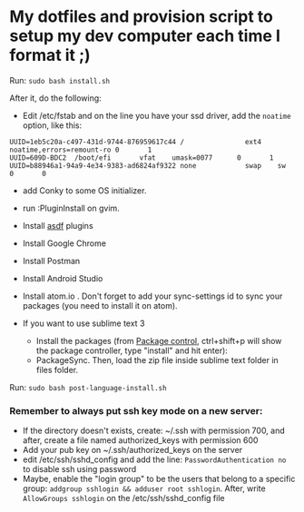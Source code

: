 # My dotfiles and provision script to setup my dev computer each time I format it ;)

Run: `sudo bash install.sh`

After it, do the following:

* Edit /etc/fstab and on the line you have your ssd driver, add the `noatime` option, like this:
```
UUID=1eb5c20a-c497-431d-9744-876959617c44 /               ext4    noatime,errors=remount-ro 0       1
UUID=609D-BDC2  /boot/efi       vfat    umask=0077      0       1
UUID=b88946a1-94a9-4e34-9383-ad6824af9322 none            swap    sw              0       0
```

* add Conky to some OS initializer.
* run :PluginInstall on gvim.
* Install [asdf](https://github.com/asdf-vm/asdf) plugins

* Install Google Chrome
* Install Postman
* Install Android Studio

* Install atom.io . Don't forget to add your sync-settings id to sync your packages (you need to install it on atom).

* If you want to use sublime text 3
  * Install the packages (from [Package control](https://packagecontrol.io/), ctrl+shift+p will show the package controller, type "install" and hit enter):
  * PackageSync. Then, load the zip file inside sublime text folder in files folder.

Run: `sudo bash post-language-install.sh`


### Remember to always put ssh key mode on a new server:
* If the directory doesn't exists, create: ~/.ssh with permission 700,
and after, create a file named authorized_keys with permission 600
* Add your pub key on ~/.ssh/authorized_keys on the server
* edit /etc/ssh/sshd_config and add the line: `PasswordAuthentication no` to disable ssh using password
* Maybe, enable the "login group" to be the users that belong to a
specific group: `addgroup sshlogin && adduser root sshlogin`. After, write
`AllowGroups sshlogin` on the /etc/ssh/sshd_config file
